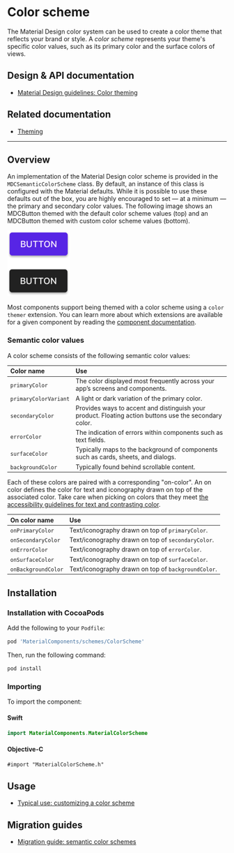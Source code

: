 # Color scheme

The Material Design color system can be used to create a color theme that reflects your brand or
style. A _color scheme_ represents your theme's specific color values, such as its primary color and
the surface colors of views.

## Design & API documentation

* [Material Design guidelines: Color theming](https://material.io/go/design-color-theming)

## Related documentation

* [Theming](../../)

<!-- toc -->

- - -

## Overview

An implementation of the Material Design color scheme is provided in the `MDCSemanticColorScheme`
class. By default, an instance of this class is configured with the Material defaults. While it is
possible to use these defaults out of the box, you are highly encouraged to set — at a minimum — the
primary and secondary color values. The following image shows an MDCButton themed with the default
color scheme values (top) and an MDCButton themed with custom color scheme values (bottom).

<img src="assets/themedbuttons.png" width="144" alt="An MDCButton themed with the default color scheme and a custom one.">

Most components support being themed with a color scheme using a `color themer` extension. You can
learn more about which extensions are available for a given component by reading the
[component documentation](../../../).

### Semantic color values

A color scheme consists of the following semantic color values:

| Color name            | Use        |
|:--------------------- |:---------- |
| `primaryColor`        | The color displayed most frequently across your app’s screens and components. |
| `primaryColorVariant` | A light or dark variation of the primary color. |
| `secondaryColor`      | Provides ways to accent and distinguish your product. Floating action buttons use the secondary color. |
| `errorColor`          | The indication of errors within components such as text fields. |
| `surfaceColor`        | Typically maps to the background of components such as cards, sheets, and dialogs. |
| `backgroundColor`     | Typically found behind scrollable content. |

Each of these colors are paired with a corresponding "on-color". An on color defines the
color for text and iconography drawn on top of the associated color. Take care when picking on
colors that they meet [the accessibility guidelines for text and contrasting color](https://www.w3.org/TR/UNDERSTANDING-WCAG20/visual-audio-contrast-contrast.html).

| On color name         | Use        |
|:--------------------- |:---------- |
| `onPrimaryColor`      | Text/iconography drawn on top of `primaryColor`. |
| `onSecondaryColor`    | Text/iconography drawn on top of `secondaryColor`. |
| `onErrorColor`        | Text/iconography drawn on top of `errorColor`. |
| `onSurfaceColor`      | Text/iconography drawn on top of `surfaceColor`. |
| `onBackgroundColor`   | Text/iconography drawn on top of `backgroundColor`. |

## Installation

### Installation with CocoaPods

Add the following to your `Podfile`:

```bash
pod 'MaterialComponents/schemes/ColorScheme'
```
<!--{: .code-renderer.code-renderer--install }-->

Then, run the following command:

```bash
pod install
```

### Importing

To import the component:

<!--<div class="material-code-render" markdown="1">-->
#### Swift
```swift
import MaterialComponents.MaterialColorScheme
```

#### Objective-C

```objc
#import "MaterialColorScheme.h"
```
<!--</div>-->

## Usage

- [Typical use: customizing a color scheme](typical-use-customizing-a-scheme.md)

## Migration guides

- [Migration guide: semantic color schemes](migration-guide-semantic-color-scheme.md)
